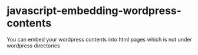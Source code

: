 # javascript-embedding-wordpress-contents
You can embed your wordpress contents into html pages which is not under wordpress directories
